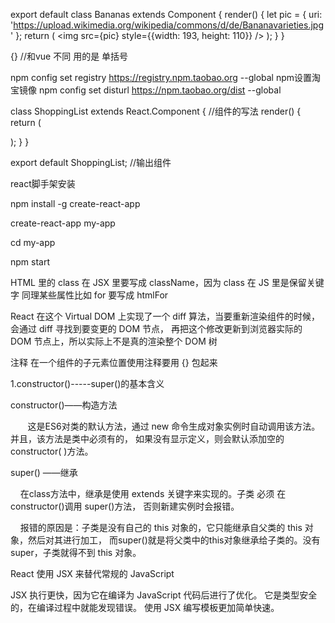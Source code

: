 export default class Bananas extends Component {
  render() {
    let pic = {
      uri: 'https://upload.wikimedia.org/wikipedia/commons/d/de/Bananavarieties.jpg'
    };
    return (
      <img src={pic} style={{width: 193, height: 110}} />
    );
  }
}


{}     //和vue 不同  用的是 单括号


npm config set registry https://registry.npm.taobao.org --global       npm设置淘宝镜像
npm config set disturl https://npm.taobao.org/dist --global


class ShoppingList extends React.Component {              //组件的写法
    render() {
        return (
        <div className="shopping-list">
        </div>
        );
    }
}

export default ShoppingList;    //输出组件


react脚手架安装

npm install -g create-react-app

create-react-app my-app

cd my-app

npm start



HTML 里的 class 在 JSX 里要写成 className，因为 class 在 JS 里是保留关键字
同理某些属性比如 for 要写成 htmlFor

React 在这个 Virtual DOM 上实现了一个 diff 算法，当要重新渲染组件的时候，会通过 diff 寻找到要变更的 DOM 节点，
再把这个修改更新到浏览器实际的 DOM 节点上，所以实际上不是真的渲染整个 DOM 树



注释 在一个组件的子元素位置使用注释要用 {} 包起来

1.constructor()-----super()的基本含义


constructor()——构造方法

       这是ES6对类的默认方法，通过 new 命令生成对象实例时自动调用该方法。并且，该方法是类中必须有的，
如果没有显示定义，则会默认添加空的constructor( )方法。


super() ——继承

    在class方法中，继承是使用 extends 关键字来实现的。子类 必须 在 constructor()调用 super()方法，
	否则新建实例时会报错。

    报错的原因是：子类是没有自己的 this 对象的，它只能继承自父类的 this 对象，然后对其进行加工，
而super()就是将父类中的this对象继承给子类的。没有 super，子类就得不到 this 对象。

React 使用 JSX 来替代常规的 JavaScript

JSX 执行更快，因为它在编译为 JavaScript 代码后进行了优化。
它是类型安全的，在编译过程中就能发现错误。
使用 JSX 编写模板更加简单快速。










